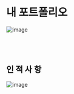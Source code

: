 # 내 포트폴리오
![image](https://user-images.githubusercontent.com/83272007/118616031-4ad44900-b7fc-11eb-9577-caaff4267dee.png)
<br/><br/><br/><br/>
## 인&nbsp;적&nbsp;사&nbsp;항
![image](https://user-images.githubusercontent.com/83272007/118616217-748d7000-b7fc-11eb-9fb6-6ae07aa8230c.png)
